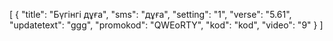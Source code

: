 [
  {
    "title": "Бүгінгі дұға",
    "sms": "дұға",
    "setting": "1",
    "verse": "5.61",
    "updatetext": "ggg",
    "promokod": "QWEоRTY",
    "kod": "kod",
    "video": "9"
  }
]
